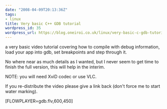 ```yaml
---
date: "2008-04-09T20:13:36Z"
tags:
- linux
title: Very basic C++ GDB tutorial
wordpress_id: 35
wordpress_url: https://blog.oneiroi.co.uk/linux/very-basic-c-gdb-tutorial
---
```

a very basic video tutorial covering how to compile with debug information, load your app into gdb, set breakpoints and step through it.

No where near as much details as I wanted, but I never seem to get time to finish the full version, this will help in the interim.

NOTE: you will need XviD codec or use VLC.

If you re-distribute the video please give a link back (don't force me to start water marking).

[FLOWPLAYER=gdb.flv,600,450]
